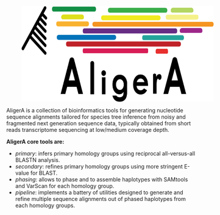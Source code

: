 <img align="middle" src="logo2.png" hspace="40" width="700" height="250"/>

AligerA is a collection of bioinformatics tools for generating nucleotide sequence alignments tailored for species tree inference from noisy and fragmented next generation sequence data, typically obtained from short reads transcriptome sequencing at low/medium coverage depth.

__AligerA core tools are:__
* *primary*: infers primary homology groups using reciprocal all-versus-all BLASTN analysis.
* *secondary*: refines primary homology groups using more stringent E-value for BLAST.
* *phasing*: allows to phase and to assemble haplotypes with SAMtools and VarScan for each homology group.
* *pipeline*: implements a battery of utilities designed to generate and refine multiple sequence alignments out of phased haplotypes from each homology groups. 
